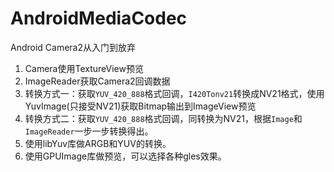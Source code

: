# AndroidMediaCodec
Android Camera2从入门到放弃
1. Camera使用TextureView预览
2. ImageReader获取Camera2回调数据
3. 转换方式一：获取`YUV_420_888`格式回调，`I420Tonv21`转换成NV21格式，使用YuvImage(只接受NV21)获取Bitmap输出到ImageView预览
4. 转换方式二：获取`YUV_420_888`格式回调，同转换为NV21，根据`Image`和`ImageReader`一步一步转换得出。
5. 使用libYuv库做ARGB和YUV的转换。
6. 使用GPUImage库做预览，可以选择各种gles效果。